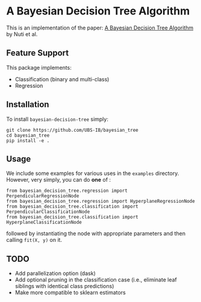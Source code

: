 # A Bayesian Decision Tree Algorithm
This is an implementation of the paper: [A Bayesian Decision Tree Algorithm](https://arxiv.org/abs/1901.03214) by Nuti et al.

## Feature Support

This package implements:
* Classification (binary and multi-class)
* Regression

## Installation

To install `bayesian-decision-tree` simply:
```
git clone https://github.com/UBS-IB/bayesian_tree
cd bayesian_tree
pip install -e .
```

## Usage

We include some examples for various uses in the `examples` directory. However, very simply, you can do __one__ of :

```
from bayesian_decision_tree.regression import PerpendicularRegressionNode
from bayesian_decision_tree.regression import HyperplaneRegressionNode
from bayesian_decision_tree.classification import PerpendicularClassificationNode
from bayesian_decision_tree.classification import HyperplaneClassificationNode
```
followed by instantiating the node with appropriate parameters and then calling `fit(X, y)` on it.

## TODO
- Add parallelization option (dask)
- Add optional pruning in the classification case (i.e., eliminate leaf siblings with identical class predictions)
- Make more compatible to sklearn estimators
